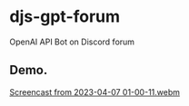 # djs-gpt-forum
OpenAI API Bot on Discord forum

## Demo.
[Screencast from 2023-04-07 01-00-11.webm](https://user-images.githubusercontent.com/39158228/230434515-5bb9ea8e-c783-41e5-9adb-024a230b866f.webm)
